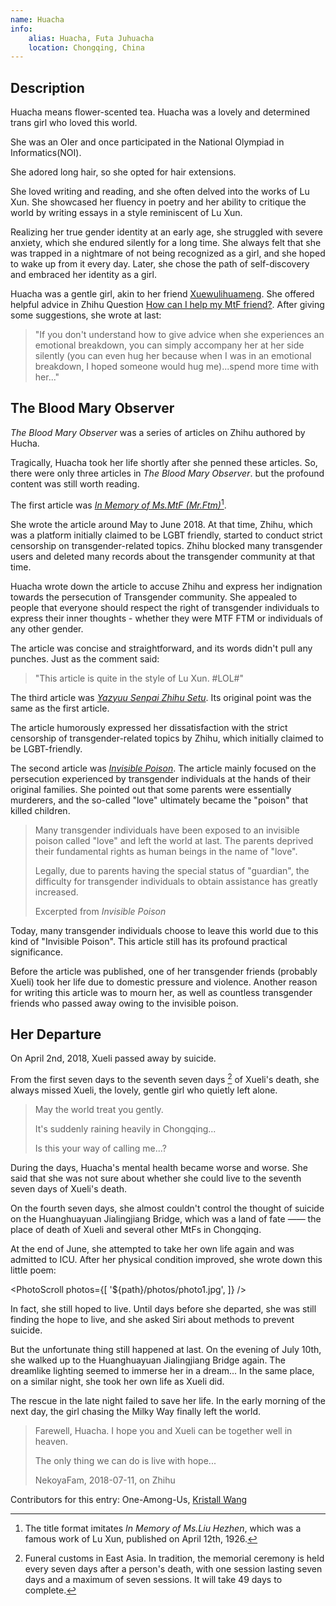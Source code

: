 ```yaml
---
name: Huacha
info:
    alias: Huacha, Futa Juhuacha
    location: Chongqing, China
---
```


## Description

Huacha means flower-scented tea.
Huacha was a lovely and determined trans girl who loved this world.

She was an OIer and once participated in the National Olympiad in Informatics(NOI).

She adored long hair, so she opted for hair extensions.

She loved writing and reading, and she often delved into the works of Lu Xun.
She showcased her fluency in poetry and her ability to critique the world by writing essays in a style reminiscent of Lu Xun.

Realizing her true gender identity at an early age,
she struggled with severe anxiety,
which she endured silently for a long time.
She always felt that she was trapped in a nightmare of not being recognized as a girl,
and she hoped to wake up from it every day.
Later, she chose the path of self-discovery and embraced her identity as a girl.

Huacha was a gentle girl, akin to her friend [Xuewulihuameng](https://one-among.us/profile/xuewulihuameng).
She offered helpful advice in Zhihu Question [How can I help my MtF friend?](https://www.zhihu.com/question/274131925/answer/372594163).
After giving some suggestions, she wrote at last:

> "If you don't understand how to give advice when she experiences an emotional breakdown, you can simply accompany her at her side silently (you can even hug her because when I was in an emotional breakdown, I hoped someone would hug me)...spend more time with her..."

## The Blood Mary Observer

*The Blood Mary Observer* was a series of articles on Zhihu authored by Hucha.

Tragically, Huacha took her life shortly after she penned these articles.
So, there were only three articles in *The Blood Mary Observer*.
but the profound content was still worth reading.

The first article was *[In Memory of Ms.MtF (Mr.Ftm)](https://zhuanlan.zhihu.com/p/38000835)*[^1].

She wrote the article around May to June 2018.
At that time, Zhihu, which was a platform initially claimed to be LGBT friendly, started to conduct strict censorship on transgender-related topics.
Zhihu blocked many transgender users
and deleted many records about the transgender community at that time.

Huacha wrote down the article to accuse Zhihu and express her indignation towards the persecution of Transgender community.
She appealed to people that everyone should respect the right of transgender individuals to express their inner thoughts - whether they were MTF FTM or individuals of any other gender.

The article was concise and straightforward, and its words didn't pull any punches.
Just as the comment said:

> "This article is quite in the style of Lu Xun. #LOL#"

The third article was *[Yazyuu Senpai Zhihu Setu](https://zhuanlan.zhihu.com/p/38419017)*. Its original point was the same as the first article.

The article humorously expressed her dissatisfaction with the strict censorship of transgender-related topics by Zhihu, which initially claimed to be LGBT-friendly.

The second article was *[Invisible Poison](https://zhuanlan.zhihu.com/p/38173742)*.
The article mainly focused on the persecution experienced by transgender individuals at the hands of their original families.
She pointed out that some parents were essentially murderers,
and the so-called "love" ultimately became the "poison" that killed children.

> Many transgender individuals have been exposed to an invisible poison called "love" and left the world at last.
> The parents deprived their fundamental rights as human beings in the name of "love".
> 
> Legally, due to parents having the special status of "guardian",
> the difficulty for transgender individuals to obtain assistance has greatly increased.
>
> Excerpted from *Invisible Poison*

Today, many transgender individuals choose to leave this world due to this kind of "Invisible Poison".
This article still has its profound practical significance.

Before the article was published, one of her transgender friends (probably Xueli) took her life due to domestic pressure and violence.
Another reason for writing this article was to mourn her, as well as countless transgender friends who passed away owing to the invisible poison.

## Her Departure

On April 2nd, 2018, Xueli passed away by suicide.

From the first seven days to the seventh seven days [^2] of Xueli's death,
she always missed Xueli, the lovely, gentle girl who quietly left alone.

> May the world treat you gently.
>
> It's suddenly raining heavily in Chongqing...
>
> Is this your way of calling me...?

During the days, Huacha's mental health became worse and worse.
She said that she was not sure about whether she could live to the seventh seven days of Xueli's death.

On the fourth seven days,
she almost couldn't control the thought of suicide on the Huanghuayuan Jialingjiang Bridge,
which was a land of fate —— the place of death of Xueli and several other MtFs in Chongqing.

At the end of June, she attempted to take her own life again and was admitted to ICU.
After her physical condition improved, she wrote down this little poem:

<PhotoScroll photos={[
'${path}/photos/photo1.jpg',
]} />

In fact, she still hoped to live.
Until days before she departed, she was still finding the hope to live,
and she asked Siri about methods to prevent suicide.

But the unfortunate thing still happened at last.
On the evening of July 10th, she walked up to the Huanghuayuan Jialingjiang Bridge again.
The dreamlike lighting seemed to immerse her in a dream...
In the same place, on a similar night, she took her own life as Xueli did.

The rescue in the late night failed to save her life.
In the early morning of the next day, the girl chasing the Milky Way finally left the world.

> Farewell, Huacha. I hope you and Xueli can be together well in heaven.
>
> The only thing we can do is live with hope...
>
> NekoyaFam, 2018-07-11, on Zhihu

Contributors for this entry: One-Among-Us, [Kristall Wang](https://github.com/KristallWang)

[^1]: The title format imitates *In Memory of Ms.Liu Hezhen*, which was a famous work of Lu Xun, published on April 12th, 1926.

[^2]: Funeral customs in East Asia. In tradition, the memorial ceremony is held every seven days after a person's death, with one session lasting seven days and a maximum of seven sessions. It will take 49 days to complete.
